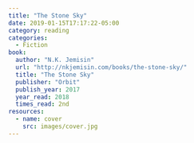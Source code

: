 ```yaml
---
title: "The Stone Sky"
date: 2019-01-15T17:17:22-05:00
category: reading
categories:
  - Fiction
book:
  author: "N.K. Jemisin"
  url: "http://nkjemisin.com/books/the-stone-sky/"
  title: "The Stone Sky"
  publisher: "Orbit"
  publish_year: 2017
  year_read: 2018
  times_read: 2nd
resources:
  - name: cover
    src: images/cover.jpg
---
```


